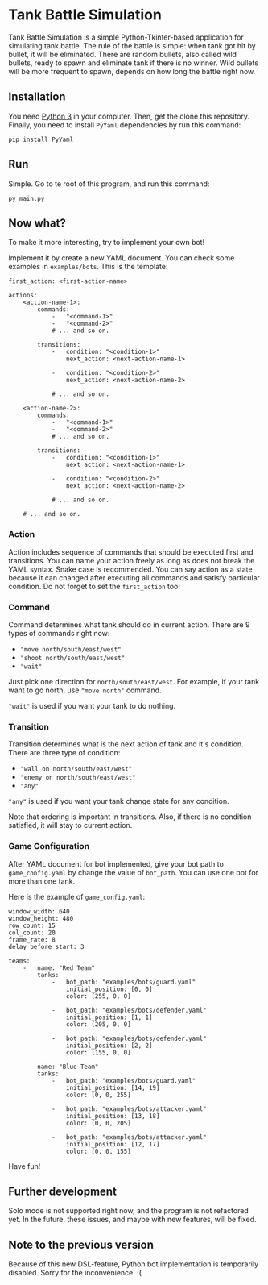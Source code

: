 # Tank Battle Simulation

Tank Battle Simulation is a simple Python-Tkinter-based application for simulating tank battle. The rule of the battle is simple: when tank got hit by bullet, it will be eliminated. There are random bullets, also called wild bullets, ready to spawn and eliminate tank if there is no winner. Wild bullets will be more frequent to spawn, depends on how long the battle right now.


## Installation
You need [Python 3](https://www.python.org/downloads/) in your computer. Then, get the clone this repository.
Finally, you need to install `PyYaml` dependencies by run this command:

```
pip install PyYaml
```

## Run
Simple. Go to te root of this program, and run this command:

```
py main.py
```

## Now what?
To make it more interesting, try to implement your own bot! 

Implement it by create a new YAML document. You can check some examples in `examples/bots`. This is the template:
```
first_action: <first-action-name>

actions:
    <action-name-1>:
        commands:
            -   "<command-1>"
            -   "<command-2>"
            # ... and so on.
            
        transitions:
            -   condition: "<condition-1>"
                next_action: <next-action-name-1>
                
            -   condition: "<condition-2>"
                next_action: <next-action-name-2>
                
            # ... and so on.
    
    <action-name-2>:
        commands:
            -   "<command-1>"
            -   "<command-2>"
            # ... and so on.
            
        transitions:
            -   condition: "<condition-1>"
                next_action: <next-action-name-1>
                
            -   condition: "<condition-2>"
                next_action: <next-action-name-2>
                
            # ... and so on.
            
    # ... and so on.
```

### Action
Action includes sequence of commands that should be executed first and transitions. You can name your action freely as long as does not break the YAML syntax. Snake case is recommended. You can say action as a state because it can changed after executing all commands and satisfy particular condition. Do not forget to set the `first_action` too!

### Command
Command determines what tank should do in current action. There are 9 types of commands right now:
- `"move north/south/east/west"`
- `"shoot north/south/east/west"`
- `"wait"`

Just pick one direction for `north/south/east/west`. For example, if your tank want to go north, use `"move north"` command.

`"wait"` is used if you want your tank to do nothing.

### Transition
Transition determines what is the next action of tank and it's condition. There are three type of condition:
- `"wall on north/south/east/west"`
- `"enemy on north/south/east/west"`
- `"any"`

`"any"` is used if you want your tank change state for any condition.

Note that ordering is important in transitions. Also, if there is no condition satisfied, it will stay to current action.

### Game Configuration
After YAML document for bot implemented, give your bot path to `game_config.yaml` by change the value of `bot_path`. You can use one bot for more than one tank.

Here is the example of `game_config.yaml`:
```
window_width: 640
window_height: 480
row_count: 15
col_count: 20
frame_rate: 8
delay_before_start: 3

teams:
    -   name: "Red Team"
        tanks:
            -   bot_path: "examples/bots/guard.yaml"
                initial_position: [0, 0]
                color: [255, 0, 0]
                
            -   bot_path: "examples/bots/defender.yaml"
                initial_position: [1, 1]
                color: [205, 0, 0]
                
            -   bot_path: "examples/bots/defender.yaml"
                initial_position: [2, 2]
                color: [155, 0, 0]
                
    -   name: "Blue Team"
        tanks:
            -   bot_path: "examples/bots/guard.yaml"
                initial_position: [14, 19]
                color: [0, 0, 255]
                
            -   bot_path: "examples/bots/attacker.yaml"
                initial_position: [13, 18]
                color: [0, 0, 205]
                
            -   bot_path: "examples/bots/attacker.yaml"
                initial_position: [12, 17]
                color: [0, 0, 155]
```


Have fun!

## Further development
Solo mode is not supported right now, and the program is not refactored yet. In the future, these issues, and maybe with new features, will be fixed.

## Note to the previous version
Because of this new DSL-feature, Python bot implementation is temporarily disabled. Sorry for the inconvenience. :(
